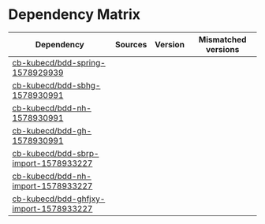 # Dependency Matrix

Dependency | Sources | Version | Mismatched versions
---------- | ------- | ------- | -------------------
[cb-kubecd/bdd-spring-1578929939](https://github.com/cb-kubecd/bdd-spring-1578929939.git) |  | []() | 
[cb-kubecd/bdd-sbhg-1578930991](https://github.com/cb-kubecd/bdd-sbhg-1578930991.git) |  | []() | 
[cb-kubecd/bdd-nh-1578930991](https://github.com/cb-kubecd/bdd-nh-1578930991.git) |  | []() | 
[cb-kubecd/bdd-gh-1578930991](https://github.com/cb-kubecd/bdd-gh-1578930991.git) |  | []() | 
[cb-kubecd/bdd-sbrp-import-1578933227](https://github.com/cb-kubecd/bdd-sbrp-import-1578933227.git) |  | []() | 
[cb-kubecd/bdd-nh-import-1578933227](https://github.com/cb-kubecd/bdd-nh-import-1578933227.git) |  | []() | 
[cb-kubecd/bdd-ghfjxy-import-1578933227](https://github.com/cb-kubecd/bdd-ghfjxy-import-1578933227.git) |  | []() | 
